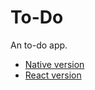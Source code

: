 # To-Do
An to-do app.
- [Native version](https://john29917958.github.io/To-Do/native)
- [React version](https://john29917958.github.io/To-Do/react/app)
